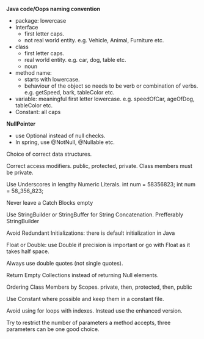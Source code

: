 **Java code/Oops naming convention**
- package: lowercase
- Interface
    - first letter caps.
    - not real world entity. e.g. Vehicle, Animal, Furniture etc. 
- class
    - first letter caps. 
    - real world entity. e.g. car, dog, table etc.    
    - noun
- method name: 
    - starts with lowercase.
    - behaviour of the object so needs to be verb or combination of verbs. e.g. getSpeed, bark, tableColor etc.
- variable: meaningful first letter lowercase. e.g. speedOfCar, ageOfDog, tableColor etc.
- Constant: all caps


**NullPointer**
 - use Optional instead of null checks.
 - In spring, use @NotNull, @Nullable etc.

Choice of correct data structures.

Correct access modifiers. public, protected, private. Class members must be private.

Use Underscores in lengthy Numeric Literals.  int num = 58356823; int num = 58_356_823;


Never leave a Catch Blocks empty

Use StringBuilder or StringBuffer for String Concatenation. Prefferably StringBuilder

Avoid Redundant Initializations: there is default initialization in Java

Float or Double: use Double if precision is important or go with Float as it takes half space.

Always use double quotes (not single quotes).

Return Empty Collections instead of returning Null elements.

Ordering Class Members by Scopes. private, then, protected, then, public 

Use Constant where possible and keep them in a constant file.

Avoid using for loops with indexes. Instead use the enhanced version.

Try to restrict the number of parameters a method accepts, three parameters can be one good choice.










